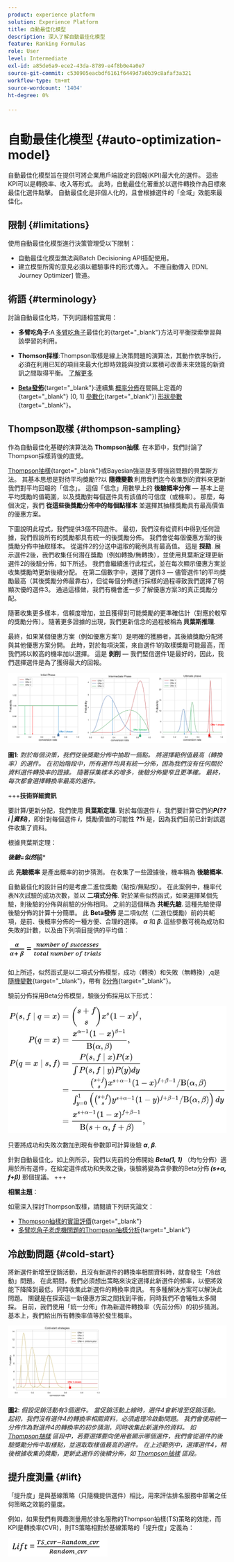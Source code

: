 ```yaml
---
product: experience platform
solution: Experience Platform
title: 自動最佳化模型
description: 深入了解自動最佳化模型
feature: Ranking Formulas
role: User
level: Intermediate
exl-id: a85de6a9-ece2-43da-8789-e4f8b0e4a0e7
source-git-commit: c530905eacbdf6161f6449d7a0b39c8afaf3a321
workflow-type: tm+mt
source-wordcount: '1404'
ht-degree: 0%

---
```


# 自動最佳化模型 {#auto-optimization-model}

自動最佳化模型旨在提供可將企業用戶端設定的回報(KPI)最大化的選件。 這些KPI可以是轉換率、收入等形式。 此時，自動最佳化著重於以選件轉換作為目標來最佳化選件點擊。 自動最佳化是非個人化的，且會根據選件的「全域」效能來最佳化。

## 限制 {#limitations}

使用自動最佳化模型進行決策管理受以下限制：

* 自動最佳化模型無法與Batch Decisioning API搭配使用。
* 建立模型所需的意見必須以體驗事件的形式傳入。 不應自動傳入 [!DNL Journey Optimizer] 管道。

## 術語 {#terminology}

討論自動最佳化時，下列詞語相當實用：

* **多臂吃角子**:A [多臂吃角子](https://en.wikipedia.org/wiki/Multi-armed_bandit)最佳化的{target=&quot;_blank&quot;}方法可平衡探索學習與該學習的利用。

* **Thomson採樣**:Thompson取樣是線上決策問題的演算法，其動作依序執行，必須在利用已知的項目來最大化即時效能與投資以累積可改善未來效能的新資訊之間取得平衡。 [了解更多](#thompson-sampling)

* [**Beta發佈**](https://en.wikipedia.org/wiki/Beta_distribution){target=&quot;_blank&quot;}:連續集 [概率分佈](https://en.wikipedia.org/wiki/Probability_distribution)在間隔上定義的{target=&quot;_blank&quot;} [0, 1] [參數化](https://en.wikipedia.org/wiki/Statistical_parameter){target=&quot;_blank&quot;}) [形狀參數](https://en.wikipedia.org/wiki/Shape_parameter){target=&quot;_blank&quot;}。

## Thompson取樣 {#thompson-sampling}

作為自動最佳化基礎的演算法為 **Thompson抽樣**. 在本節中，我們討論了Thompson採樣背後的直覺。

[Thompson抽樣](https://en.wikipedia.org/wiki/Thompson_sampling){target=&quot;_blank&quot;}或Bayesian強盜是多臂強盜問題的貝葉斯方法。  其基本思想是對待平均獎勵??以 **隨機變數** 利用我們迄今收集到的資料來更新我們對平均回報的「信念」。 這個「信念」用數學上的 **後驗概率分佈**  — 基本上是平均獎勵的值範圍，以及獎勵對每個選件具有該值的可信度（或機率）。 那麼，每個決定，我們 **從這些後獎勵分佈中的每個點樣本** 並選擇其抽樣獎勵具有最高價值的優惠方案。

下圖說明此程式，我們提供3個不同選件。 最初，我們沒有從資料中得到任何證據，我們假設所有的獎勵都具有統一的後獎勵分佈。 我們會從每個優惠方案的後獎勵分佈中抽取樣本。 從選件2的分送中選取的範例具有最高值。 這是 **探勘**. 展示選件2後，我們收集任何潛在獎勵（例如轉換/無轉換），並使用貝葉斯定理更新選件2的後驗分佈，如下所述。  我們會繼續進行此程式，並在每次顯示優惠方案並收集獎勵時更新後續分配。 在第二個數字中，選擇了選件3 — 儘管選件1的平均獎勵最高（其後獎勵分佈最靠右），但從每個分佈進行採樣的過程導致我們選擇了明顯次優的選件3。 通過這樣做，我們有機會進一步了解優惠方案3的真正獎勵分配。

隨著收集更多樣本，信賴度增加，並且獲得對可能獎勵的更準確估計（對應於較窄的獎勵分佈）。 隨著更多證據的出現，我們更新信念的過程被稱為 **貝葉斯推理**.

最終，如果某個優惠方案（例如優惠方案1）是明確的獲勝者，其後續獎勵分配將與其他優惠方案分開。 此時，對於每項決策，來自選件1的取樣獎勵可能最高，而我們將以較高的機率加以選擇。 這是 **剝削**  — 我們堅信選件1是最好的，因此，我們選擇選件是為了獲得最大的回報。

![](../assets/ai-ranking-thompson-sampling.png)

**圖1**: *對於每個決策，我們從後獎勵分佈中抽取一個點。 將選擇範例值最高（轉換率）的選件。 在初始階段中，所有選件均具有統一分佈，因為我們沒有任何關於資料選件轉換率的證據。 隨著採集樣本的增多，後驗分佈變窄且更準確。 最終，每次都會選擇轉換率最高的選件。*

<!--
![](../assets/ai-ranking-thompson-sampling-initial.png)
![](../assets/ai-ranking-thompson-sampling-intermediate.png)
![](../assets/ai-ranking-thompson-sampling-ultimate.png)
-->

+++**技術詳細資訊**

要計算/更新分配，我們使用 **貝葉斯定理**. 對於每個選件 ***i***，我們要計算它們的***P(??i |資料)***，即針對每個選件 ***i***，獎勵價值的可能性 **??i** 是，因為我們目前已針對該選件收集了資料。

根據貝葉斯定理：

***後驗=似然*前***

此 **先驗概率** 是產出概率的初步猜測。 在收集了一些證據後，機率稱為 **後驗概率**. 

自動最佳化的設計目的是考慮二進位獎勵（點按/無點按）。 在此案例中，機率代表N次試驗的成功次數，並以 **二項式分佈**. 對於某些似然函式，如果選擇某個先驗，則後驗的分佈與前驗的分佈相同。 之前的這個稱為 **共軛先驗**. 這種先驗使得後驗分佈的計算十分簡單。 此 **Beta發佈** 是二項似然（二進位獎勵）前的共軛項，是前、後概率分佈的一種方便、合理的選擇。 ***α*** 和 ***β***. 這些參數可視為成功和失敗的計數，以及由下列項目提供的平均值：

![](../assets/ai-ranking-beta-distribution.png)

如上所述，似然函式是以二項式分佈模型，成功（轉換）和失敗（無轉換）,q是 [隨機變數](https://en.wikipedia.org/wiki/Random_variable){target=&quot;_blank&quot;}，帶有 [β分佈](https://en.wikipedia.org/wiki/Beta_distribution){target=&quot;_blank&quot;}。

驗前分佈採用Beta分佈模型，驗後分佈採用以下形式：

![](../assets/ai-ranking-posterior-distribution.svg)

只要將成功和失敗次數加到現有參數即可計算後驗 ***α***, ***β***.

針對自動最佳化，如上例所示，我們以先前的分佈開始 ***Beta(1, 1)*** （均勻分佈）適用於所有選件，在給定選件成功和失敗之後，後驗將變為含參數的Beta分佈 ***(s+α, f+β)*** 那個提議。
+++

**相關主題**：

如需深入探討Thompson取樣，請閱讀下列研究論文：
* [Thompson抽樣的實證評價](https://proceedings.neurips.cc/paper/2011/file/e53a0a2978c28872a4505bdb51db06dc-Paper.pdf){target=&quot;_blank&quot;}
* [多臂吃角子老虎機問題的Thompson抽樣分析](http://proceedings.mlr.press/v23/agrawal12/agrawal12.pdf){target=&quot;_blank&quot;}

## 冷啟動問題 {#cold-start}

將新選件新增至促銷活動，且沒有新選件的轉換率相關資料時，就會發生「冷啟動」問題。 在此期間，我們必須想出策略來決定選擇此新選件的頻率，以便將效能下降降到最低，同時收集此新選件的轉換率資訊。 有多種解決方案可以解決此問題。 關鍵是在探索這一新優惠方案之間找到平衡，同時我們不會犧牲太多開採。 目前，我們使用「統一分佈」作為新選件轉換率（先前分佈）的初步猜測。 基本上，我們給出所有轉換率值等於發生概率。


![](../assets/ai-ranking-cold-start-strategies.png)

**圖2**: *假設促銷活動有3個選件。 當促銷活動上線時，選件4會新增至促銷活動。 起初，我們沒有選件4的轉換率相關資料，必須處理冷啟動問題。 我們會使用統一分佈作為對選件4的轉換率的初步猜測，同時收集此新選件的資料。 如 [Thompson抽樣](#thompson-sampling) 區段中，若要選擇要向使用者顯示哪個選件，我們會從選件的後驗獎勵分佈中取樣點，並選取取樣值最高的選件。 在上述範例中，選擇選件4，稍後根據收集的獎勵，更新此選件的後續分佈，如 [Thompson抽樣](#thompson-sampling) 區段。*

## 提升度測量 {#lift}

「提升度」是與基線策略（只隨機提供選件）相比，用來評估排名服務中部署之任何策略之效能的量度。

例如，如果我們有興趣測量用於排名服務的Thompson抽樣(TS)策略的效能，而KPI是轉換率(CVR)，則TS策略相對於基線策略的「提升度」定義為：

![](../assets/ai-ranking-lift.png)
